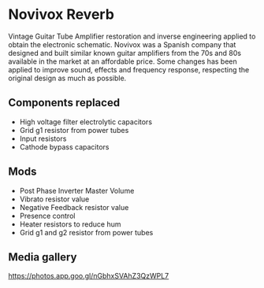 
# Novivox Reverb

Vintage Guitar Tube Amplifier restoration and inverse engineering applied to obtain the electronic schematic.
Novivox was a Spanish company that designed and built similar known guitar amplifiers 
from the 70s and 80s available in the market at an affordable price.
Some changes has been applied to improve sound, effects and frequency response, 
respecting the original design as much as possible.

## Components replaced

- High voltage filter electrolytic capacitors
- Grid g1 resistor from power tubes
- Input resistors
- Cathode bypass capacitors 

## Mods

- Post Phase Inverter Master Volume
- Vibrato resistor value
- Negative Feedback resistor value
- Presence control
- Heater resistors to reduce hum
- Grid g1 and g2 resistor from power tubes

## Media gallery

https://photos.app.goo.gl/nGbhxSVAhZ3QzWPL7
